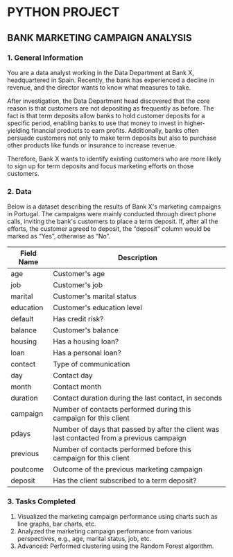 # PYTHON PROJECT

## BANK MARKETING CAMPAIGN ANALYSIS

### 1. General Information

You are a data analyst working in the Data Department at Bank X, headquartered in Spain. Recently, the bank has experienced a decline in revenue, and the director wants to know what measures to take.

After investigation, the Data Department head discovered that the core reason is that customers are not depositing as frequently as before. The fact is that term deposits allow banks to hold customer deposits for a specific period, enabling banks to use that money to invest in higher-yielding financial products to earn profits. Additionally, banks often persuade customers not only to make term deposits but also to purchase other products like funds or insurance to increase revenue.

Therefore, Bank X wants to identify existing customers who are more likely to sign up for term deposits and focus marketing efforts on those customers.

### 2. Data

Below is a dataset describing the results of Bank X's marketing campaigns in Portugal. The campaigns were mainly conducted through direct phone calls, inviting the bank's customers to place a term deposit. If, after all the efforts, the customer agreed to deposit, the “deposit” column would be marked as “Yes”, otherwise as “No”.

| Field Name | Description |
|------------|-------------|
| age        | Customer's age |
| job        | Customer's job |
| marital    | Customer's marital status |
| education  | Customer's education level |
| default    | Has credit risk? |
| balance    | Customer's balance |
| housing    | Has a housing loan? |
| loan       | Has a personal loan? |
| contact    | Type of communication |
| day        | Contact day |
| month      | Contact month |
| duration   | Contact duration during the last contact, in seconds |
| campaign   | Number of contacts performed during this campaign for this client |
| pdays      | Number of days that passed by after the client was last contacted from a previous campaign |
| previous   | Number of contacts performed before this campaign for this client |
| poutcome   | Outcome of the previous marketing campaign |
| deposit    | Has the client subscribed to a term deposit? |

### 3. Tasks Completed

1. Visualized the marketing campaign performance using charts such as line graphs, bar charts, etc.
2. Analyzed the marketing campaign performance from various perspectives, e.g., age, marital status, job, etc.
3. Advanced: Performed clustering using the Random Forest algorithm.
